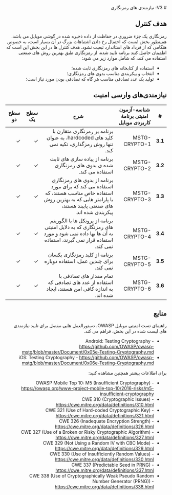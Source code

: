 <div dir="rtl" markdown="1">
# V3: نیازمندی های رمزنگاری

## هدف کنترل

رمزنگاری یک جزء ضروری در حفاظت از داده ذخیره شده در گوشی موبایل می باشد. همینطور بخش ایست که احتمال رخ دادن اشتباهات بزرگ در آن بسیار است، به خصوص هنگامی که از قرداد های استاندارد تبعیت نشود. هدف کنترل ها در این بخش این است که اطمینان حاصل کنند برنامه تایید شده، از رمزنگاری طبق بهترین روش های صنعتی استفاده می کند، که شامل موارد زیر می شود:
-	استفاده از کتابخانه های رمزنگاری ثابت شده؛
-	انتخاب و پیکربندی مناسب بدوی های رمزنگاری؛
-	تولید یک عدد تصادفی مناسب هر گاه که تصادفی بودن مورد نیاز است؛


## نیازمندی‌های وارسی امنیت

| # | شناسه-آزمون امنیتی برنامۀ کاربردی موبایل | شرح | سطح یک | سطح دو |
| -- | -------- | ---------------------- | - | - |
| **3.1** | MSTG-CRYPTO-1 | برنامه بر رمزنگاری متقارن با کلید های hardcoded، به عنوان تنها روش رمزگذاری، تکیه نمی کند.| ✓ | ✓ |
| **3.2** | MSTG-CRYPTO-2 | برنامه از پیاده سازی های ثابت شده ی بدوی های رمزنگاری استفاده می کند. | ✓ | ✓ |
| **3.3** | MSTG-CRYPTO-3 | برنامه از بدوی های رمزنگاری استفاده می کند که برای مورد استفاده خاص مناسب هستند، که با پارامتر هایی که به بهترین روش های صنعتی پایبند هستند، پیکربندی شده اند.  | ✓ | ✓ |
| **3.4** | MSTG-CRYPTO-4 | برنامه از پروتکل ها یا الگوریتم های رمزنگاری که به دلایل امنیتی به آن ها بها داده نمی شود و مورد استفاده قرار نمی گیرند، استفاده نمی کند. | ✓ | ✓ |
| **3.5** | MSTG-CRYPTO-5 | برنامه از کلید رمزنگاری یکسان برای چندین عمل، استفاده دوباره نمی کند. | ✓ | ✓ |
| **3.6** | MSTG-CRYPTO-6 | تمام مقدار های تصادفی با استفاده از عدد های تصادفی که به اندازه کافی امن هستند، ایجاد شده اند. | ✓ | ✓ |

## منابع

راهنمای تست امنیتی موبایل OWASP، دستورالعمل هایی مفصل برای تایید نیازمندی های لیست شده در این بخش، فراهم می کند.

- Android: Testing Cryptography - <https://github.com/OWASP/owasp-mstg/blob/master/Document/0x05e-Testing-Cryptography.md>
- iOS: Testing Cryptography - <https://github.com/OWASP/owasp-mstg/blob/master/Document/0x06e-Testing-Cryptography.md>

برای اطلاعات بیشتر همچنین مشاهده کنید:

- OWASP Mobile Top 10: M5 (Insufficient Cryptography) - <https://owasp.org/www-project-mobile-top-10/2016-risks/m5-insufficient-cryptography>
- CWE 310 (Cryptographic Issues) - <https://cwe.mitre.org/data/definitions/310.html>
- CWE 321 (Use of Hard-coded Cryptographic Key) - <https://cwe.mitre.org/data/definitions/321.html>
- CWE 326 (Inadequate Encryption Strength) - <https://cwe.mitre.org/data/definitions/326.html>
- CWE 327 (Use of a Broken or Risky Cryptographic Algorithm) - <https://cwe.mitre.org/data/definitions/327.html>
- CWE 329 (Not Using a Random IV with CBC Mode) - <https://cwe.mitre.org/data/definitions/329.html>
- CWE 330 (Use of Insufficiently Random Values) - <https://cwe.mitre.org/data/definitions/330.html>
- CWE 337 (Predictable Seed in PRNG) - <https://cwe.mitre.org/data/definitions/337.html>
- CWE 338 (Use of Cryptographically Weak Pseudo Random Number Generator (PRNG)) - <https://cwe.mitre.org/data/definitions/338.html>

</div>
